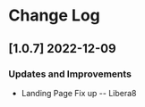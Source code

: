 # Change Log

## [1.0.7] 2022-12-09
### Updates and Improvements
- Landing Page Fix up -- Libera8
  
